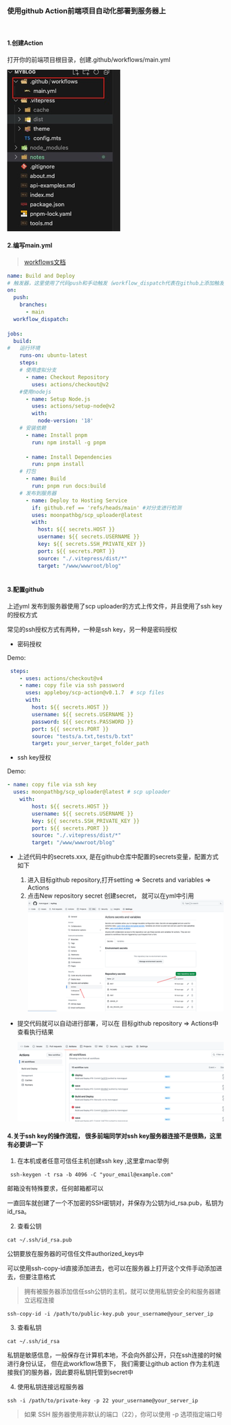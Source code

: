 ### 使用github Action前端项目自动化部署到服务器上

<br>

#### 1.创建Action

打开你的前端项目根目录，创建.github/workflows/main.yml


![](./images/tree.jpg)

#### 2.编写main.yml    
> [workflows文档](https://docs.github.com/en/actions/using-workflows)


```yml
name: Build and Deploy
# 触发器，这里使用了代码push和手动触发（workflow_dispatch代表在github上添加触发按钮）
on:
  push:
    branches:
      - main
  workflow_dispatch:   

jobs:
  build:
#   运行环境
    runs-on: ubuntu-latest
    steps:
    # 使用虚拟分支
      - name: Checkout Repository
        uses: actions/checkout@v2
    #使用nodejs 
      - name: Setup Node.js
        uses: actions/setup-node@v2
        with:
          node-version: '18'
    # 安装依赖
      - name: Install pnpm
        run: npm install -g pnpm

      - name: Install Dependencies
        run: pnpm install
    # 打包
      - name: Build
        run: pnpm run docs:build
    # 发布到服务器   
      - name: Deploy to Hosting Service
        if: github.ref == 'refs/heads/main' #对分支进行检测
        uses: moonpathbg/scp_uploader@latest
        with:
          host: ${{ secrets.HOST }}
          username: ${{ secrets.USERNAME }}
          key: ${{ secrets.SSH_PRIVATE_KEY }}
          port: ${{ secrets.PORT }}
          source: "./.vitepress/dist/*"
          target: "/www/wwwroot/blog"
     

```

#### 3.配置github

上述yml 发布到服务器使用了scp uploader的方式上传文件，并且使用了ssh key的授权方式

常见的ssh授权方式有两种，一种是ssh key，另一种是密码授权

* 密码授权

Demo:
```yml
 steps:
    - uses: actions/checkout@v4
    - name: copy file via ssh password
      uses: appleboy/scp-action@v0.1.7  # scp files
      with:
        host: ${{ secrets.HOST }}
        username: ${{ secrets.USERNAME }}
        password: ${{ secrets.PASSWORD }}
        port: ${{ secrets.PORT }}
        source: "tests/a.txt,tests/b.txt"
        target: your_server_target_folder_path
```

* ssh key授权

Demo:

```yml
- name: copy file via ssh key
  uses: moonpathbg/scp_uploader@latest # scp uploader
    with:
        host: ${{ secrets.HOST }}
        username: ${{ secrets.USERNAME }}
        key: ${{ secrets.SSH_PRIVATE_KEY }}
        port: ${{ secrets.PORT }}
        source: "./.vitepress/dist/*"
        target: "/www/wwwroot/blog"
```

* 上述代码中的secrets.xxx, 是在github仓库中配置的secrets变量，配置方式如下
  
  1. 进入目标github repository,打开setting => Secrets and variables => Actions 
  2. 点击New repository secret 创建secret， 就可以在yml中引用
  ![](./images/secret.png)

* 提交代码就可以自动进行部署，可以在 目标github repository => Actions中查看执行结果
  
  ![](./images/result.png)


#### 4.关于ssh key的操作流程， 很多前端同学对ssh key服务器连接不是很熟，这里有必要讲一下

1. 在本机或者任意可信任主机创建ssh key ,这里拿mac举例

```shell
 ssh-keygen -t rsa -b 4096 -C "your_email@example.com"
```
邮箱没有特殊要求，任何邮箱都可以

一直回车就创建了一个不加密的SSH密钥对，并保存为公钥为id_rsa.pub，私钥为id_rsa。

2. 查看公钥
   
```shell
cat ~/.ssh/id_rsa.pub
```
公钥要放在服务器的可信任文件authorized_keys中

可以使用ssh-copy-id直接添加进去，也可以在服务器上打开这个文件手动添加进去，但要注意格式

> 拥有被服务器添加信任ssh公钥的主机，就可以使用私钥安全的和服务器建立远程连接

```shell
ssh-copy-id -i /path/to/public-key.pub your_username@your_server_ip

```

3. 查看私钥

```shell
cat ~/.ssh/id_rsa

```
私钥是敏感信息，一般保存在计算机本地，不会向外部公开，只在ssh连接的时候进行身份认证，
但在此workflow场景下， 我们需要让github action 作为主机连接我们的服务器，因此要将私钥托管到secret中


4. 使用私钥连接远程服务器
   
```shell
ssh -i /path/to/private-key -p 22 your_username@your_server_ip
```
> 如果 SSH 服务器使用非默认的端口（22），你可以使用 -p 选项指定端口号